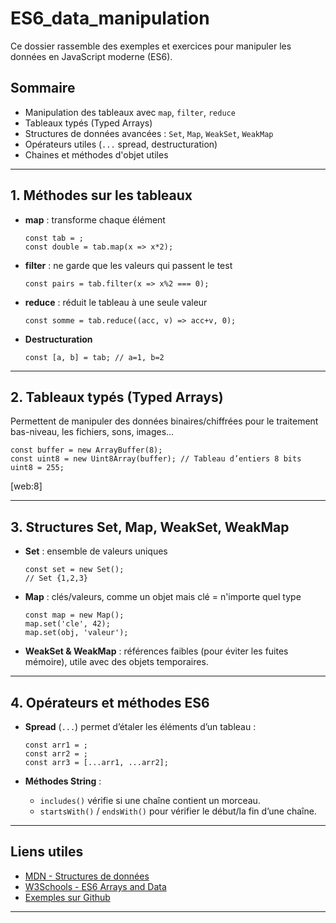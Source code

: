 # ES6_data_manipulation

Ce dossier rassemble des exemples et exercices pour manipuler les données en JavaScript moderne (ES6).

## Sommaire

- Manipulation des tableaux avec `map`, `filter`, `reduce`
- Tableaux typés (Typed Arrays)
- Structures de données avancées : `Set`, `Map`, `WeakSet`, `WeakMap`
- Opérateurs utiles (`...` spread, destructuration)
- Chaines et méthodes d'objet utiles

---

## 1. Méthodes sur les tableaux

- **map** : transforme chaque élément
  ```
  const tab = ;
  const double = tab.map(x => x*2);
  ```

- **filter** : ne garde que les valeurs qui passent le test
  ```
  const pairs = tab.filter(x => x%2 === 0);
  ```

- **reduce** : réduit le tableau à une seule valeur
  ```
  const somme = tab.reduce((acc, v) => acc+v, 0);
  ```

- **Destructuration**
  ```
  const [a, b] = tab; // a=1, b=2
  ```

---

## 2. Tableaux typés (Typed Arrays)

Permettent de manipuler des données binaires/chiffrées pour le traitement bas-niveau, les fichiers, sons, images...

```
const buffer = new ArrayBuffer(8);
const uint8 = new Uint8Array(buffer); // Tableau d’entiers 8 bits
uint8 = 255;
```
[web:8]

---

## 3. Structures Set, Map, WeakSet, WeakMap

- **Set** : ensemble de valeurs uniques
  ```
  const set = new Set();
  // Set {1,2,3}
  ```

- **Map** : clés/valeurs, comme un objet mais clé = n'importe quel type
  ```
  const map = new Map();
  map.set('cle', 42);
  map.set(obj, 'valeur');
  ```

- **WeakSet & WeakMap** : références faibles (pour éviter les fuites mémoire), utile avec des objets temporaires.

---

## 4. Opérateurs et méthodes ES6

- **Spread** (`...`) permet d’étaler les éléments d’un tableau :
  ```
  const arr1 = ;
  const arr2 = ;
  const arr3 = [...arr1, ...arr2];
  ```

- **Méthodes String** :
  - `includes()` vérifie si une chaîne contient un morceau.
  - `startsWith()` / `endsWith()` pour vérifier le début/la fin d’une chaîne.

---

## Liens utiles

- [MDN - Structures de données](https://developer.mozilla.org/fr/docs/Web/JavaScript/Guide/Data_structures)
- [W3Schools - ES6 Arrays and Data](https://www.w3schools.com/js/js_es6.asp)
- [Exemples sur Github](https://github.com/jedrichards/es6)

---